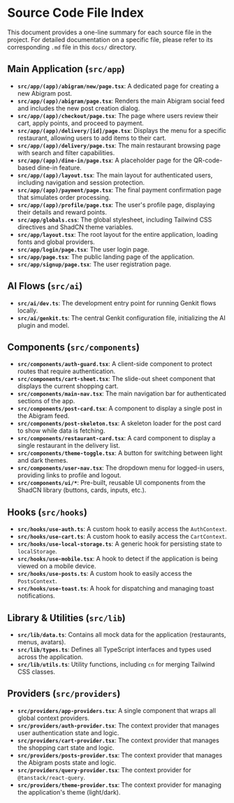 # Source Code File Index

This document provides a one-line summary for each source file in the project. For detailed documentation on a specific file, please refer to its corresponding `.md` file in this `docs/` directory.

## Main Application (`src/app`)

-   **`src/app/(app)/abigram/new/page.tsx`**: A dedicated page for creating a new Abigram post.
-   **`src/app/(app)/abigram/page.tsx`**: Renders the main Abigram social feed and includes the new post creation dialog.
-   **`src/app/(app)/checkout/page.tsx`**: The page where users review their cart, apply points, and proceed to payment.
-   **`src/app/(app)/delivery/[id]/page.tsx`**: Displays the menu for a specific restaurant, allowing users to add items to their cart.
-   **`src/app/(app)/delivery/page.tsx`**: The main restaurant browsing page with search and filter capabilities.
-   **`src/app/(app)/dine-in/page.tsx`**: A placeholder page for the QR-code-based dine-in feature.
-   **`src/app/(app)/layout.tsx`**: The main layout for authenticated users, including navigation and session protection.
-   **`src/app/(app)/payment/page.tsx`**: The final payment confirmation page that simulates order processing.
-   **`src/app/(app)/profile/page.tsx`**: The user's profile page, displaying their details and reward points.
-   **`src/app/globals.css`**: The global stylesheet, including Tailwind CSS directives and ShadCN theme variables.
-   **`src/app/layout.tsx`**: The root layout for the entire application, loading fonts and global providers.
-   **`src/app/login/page.tsx`**: The user login page.
-   **`src/app/page.tsx`**: The public landing page of the application.
-   **`src/app/signup/page.tsx`**: The user registration page.

## AI Flows (`src/ai`)

-   **`src/ai/dev.ts`**: The development entry point for running Genkit flows locally.
-   **`src/ai/genkit.ts`**: The central Genkit configuration file, initializing the AI plugin and model.

## Components (`src/components`)

-   **`src/components/auth-guard.tsx`**: A client-side component to protect routes that require authentication.
-   **`src/components/cart-sheet.tsx`**: The slide-out sheet component that displays the current shopping cart.
-   **`src/components/main-nav.tsx`**: The main navigation bar for authenticated sections of the app.
-   **`src/components/post-card.tsx`**: A component to display a single post in the Abigram feed.
-   **`src/components/post-skeleton.tsx`**: A skeleton loader for the post card to show while data is fetching.
-   **`src/components/restaurant-card.tsx`**: A card component to display a single restaurant in the delivery list.
-   **`src/components/theme-toggle.tsx`**: A button for switching between light and dark themes.
-   **`src/components/user-nav.tsx`**: The dropdown menu for logged-in users, providing links to profile and logout.
-   **`src/components/ui/*`**: Pre-built, reusable UI components from the ShadCN library (buttons, cards, inputs, etc.).

## Hooks (`src/hooks`)

-   **`src/hooks/use-auth.ts`**: A custom hook to easily access the `AuthContext`.
-   **`src/hooks/use-cart.ts`**: A custom hook to easily access the `CartContext`.
-   **`src/hooks/use-local-storage.ts`**: A generic hook for persisting state to `localStorage`.
-   **`src/hooks/use-mobile.tsx`**: A hook to detect if the application is being viewed on a mobile device.
-   **`src/hooks/use-posts.ts`**: A custom hook to easily access the `PostsContext`.
-   **`src/hooks/use-toast.ts`**: A hook for dispatching and managing toast notifications.

## Library & Utilities (`src/lib`)

-   **`src/lib/data.ts`**: Contains all mock data for the application (restaurants, menus, avatars).
-   **`src/lib/types.ts`**: Defines all TypeScript interfaces and types used across the application.
-   **`src/lib/utils.ts`**: Utility functions, including `cn` for merging Tailwind CSS classes.

## Providers (`src/providers`)

-   **`src/providers/app-providers.tsx`**: A single component that wraps all global context providers.
-   **`src/providers/auth-provider.tsx`**: The context provider that manages user authentication state and logic.
-   **`src/providers/cart-provider.tsx`**: The context provider that manages the shopping cart state and logic.
-   **`src/providers/posts-provider.tsx`**: The context provider that manages the Abigram posts state and logic.
-   **`src/providers/query-provider.tsx`**: The context provider for `@tanstack/react-query`.
-   **`src/providers/theme-provider.tsx`**: The context provider for managing the application's theme (light/dark).
